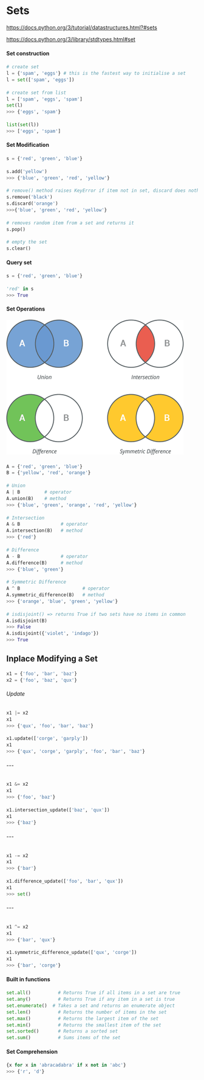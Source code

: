 # Sets

https://docs.python.org/3/tutorial/datastructures.html?#sets

https://docs.python.org/3/library/stdtypes.html#set



#### Set construction

```python
# create set
l = {'spam', 'eggs'} # this is the fastest way to initialise a set
l = set(['spam', 'eggs'])

# create set from list
l = ['spam', 'eggs', 'spam']
set(l)
>>> {'eggs', 'spam'}

list(set(l))
>>> ['eggs', 'spam']
```



#### Set Modification

```python
s = {'red', 'green', 'blue'}

s.add('yellow')                               
>>> {'blue', 'green', 'red', 'yellow'}

# remove() method raises KeyError if item not in set, discard does nothing
s.remove('black')    
s.discard('orange')
>>>{'blue', 'green', 'red', 'yellow'}

# removes random item from a set and returns it
s.pop()    

# empty the set
s.clear()  
```



#### Query set

```python
s = {'red', 'green', 'blue'}

'red' in s
>>> True
```



#### Set Operations

#### ![Python-Set-Operatioons](images/Python-Set-Operatioons.png)

```python
A = {'red', 'green', 'blue'}
B = {'yellow', 'red', 'orange'}

# Union
A | B         # operator
A.union(B)    # method
>>> {'blue', 'green', 'orange', 'red', 'yellow'}

# Intersection
A & B               # operator
A.intersection(B)   # method
>>> {'red'}

# Difference
A - B               # operator
A.difference(B)     # method
>>> {'blue', 'green'}

# Symmetric Difference
A ^ B                       # operator
A.symmetric_difference(B)   # method
>>> {'orange', 'blue', 'green', 'yellow'}

# isdisjoint() => returns True if two sets have no items in common
A.isdisjoint(B)
>>> False
A.isdisjoint({'violet', 'indago'})
>>> True
```



## Inplace Modifying a Set

```python
x1 = {'foo', 'bar', 'baz'}
x2 = {'foo', 'baz', 'qux'}
```

###### Update

```python
x1 |= x2
x1
>>> {'qux', 'foo', 'bar', 'baz'}

x1.update(['corge', 'garply'])
x1
>>> {'qux', 'corge', 'garply', 'foo', 'bar', 'baz'}
```

###### ---

```python
x1 &= x2
x1
>>> {'foo', 'baz'}

x1.intersection_update(['baz', 'qux'])
x1
>>> {'baz'}
```

###### ---

```python
x1 -= x2
x1
>>> {'bar'}

x1.difference_update(['foo', 'bar', 'qux'])
x1
>>> set()
```

###### ---

```python
x1 ^= x2
x1
>>> {'bar', 'qux'}

x1.symmetric_difference_update(['qux', 'corge'])
x1
>>> {'bar', 'corge'}
```



#### Built in functions

```python
set.all()	       # Returns True if all items in a set are true
set.any()	       # Returns True if any item in a set is true
set.enumerate()	 # Takes a set and returns an enumerate object
set.len()	       # Returns the number of items in the set
set.max()	       # Returns the largest item of the set
set.min()	       # Returns the smallest item of the set
set.sorted()	   # Returns a sorted set
set.sum()	       # Sums items of the set
```



#### Set Comprehension

```python
{x for x in 'abracadabra' if x not in 'abc'}
>>> {'r', 'd'}
```

